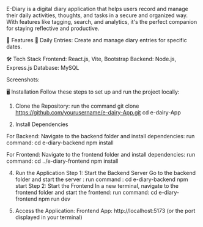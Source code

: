 E-Diary is a digital diary application that helps users record and manage their daily activities, thoughts, and tasks in a secure and organized way. With features like tagging, search, and analytics, it's the perfect companion for staying reflective and productive.

🚀 Features
📅 Daily Entries: Create and manage diary entries for specific dates.

🛠️ Tech Stack
Frontend: React.js, Vite, Bootstrap
Backend: Node.js, Express.js
Database: MySQL

Screenshots:

🖥️ Installation
Follow these steps to set up and run the project locally:

1. Clone the Repository:
   run the command
   git clone https://github.com/yourusername/e-dairy-App.git
   cd e-dairy-App

2. Install Dependencies

For Backend:
Navigate to the backend folder and install dependencies:
run command:
cd e-diary-backend
npm install

For Frontend:
Navigate to the frontend folder and install dependencies:
run command:
cd ../e-diary-frontend
npm install

4. Run the Application
   Step 1: Start the Backend Server
   Go to the backend folder and start the server :
   run command :
   cd e-diary-backend
   npm start
   Step 2: Start the Frontend
   In a new terminal, navigate to the frontend folder and start the frontend:
   run command:
   cd e-diary-frontend
   npm run dev

5. Access the Application:
   Frontend App: http://localhost:5173 (or the port displayed in your terminal)
